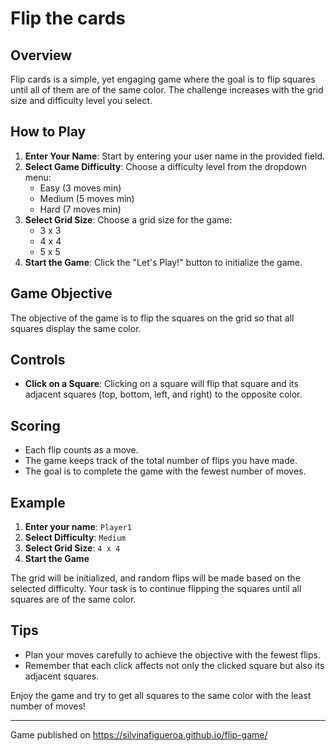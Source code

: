 # Flip the cards

## Overview
Flip cards is a simple, yet engaging game where the goal is to flip squares until all of them are of the same color. The challenge increases with the grid size and difficulty level you select.

## How to Play
1. **Enter Your Name**: Start by entering your user name in the provided field.
2. **Select Game Difficulty**: Choose a difficulty level from the dropdown menu:
   - Easy (3 moves min)
   - Medium (5 moves min)
   - Hard (7 moves min)
3. **Select Grid Size**: Choose a grid size for the game:
   - 3 x 3
   - 4 x 4
   - 5 x 5
4. **Start the Game**: Click the "Let's Play!" button to initialize the game.

## Game Objective
The objective of the game is to flip the squares on the grid so that all squares display the same color.

## Controls
- **Click on a Square**: Clicking on a square will flip that square and its adjacent squares (top, bottom, left, and right) to the opposite color.

## Scoring
- Each flip counts as a move.
- The game keeps track of the total number of flips you have made.
- The goal is to complete the game with the fewest number of moves.

## Example
1. **Enter your name**: `Player1`
2. **Select Difficulty**: `Medium`
3. **Select Grid Size**: `4 x 4`
4. **Start the Game**

The grid will be initialized, and random flips will be made based on the selected difficulty. Your task is to continue flipping the squares until all squares are of the same color.

## Tips
- Plan your moves carefully to achieve the objective with the fewest flips.
- Remember that each click affects not only the clicked square but also its adjacent squares.

Enjoy the game and try to get all squares to the same color with the least number of moves!

---
Game published on https://silvinafigueroa.github.io/flip-game/

